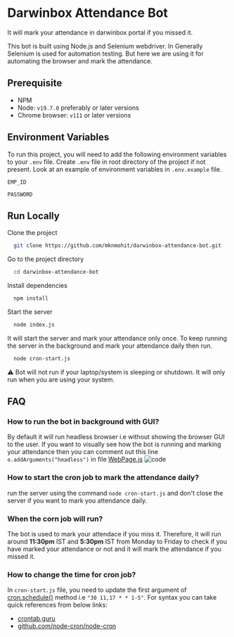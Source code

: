 
# Darwinbox Attendance Bot

It will mark your attendance in darwinbox portal if you missed it.

This bot is built using Node.js and Selenium webdriver. In Generally Selenium is used for automation testing. But here we are using it for automating the browser and mark the attendance.

## Prerequisite

- NPM
- Node: `v19.7.0` preferably or later versions
- Chrome browser: `v111` or later versions
## Environment Variables

To run this project, you will need to add the following environment variables to your `.env` file. Create `.env` file in root directory of the project if not present. Look at an example of environment variables in `.env.example` file.

`EMP_ID`

`PASSWORD`


## Run Locally

Clone the project

```bash
  git clone https://github.com/mknmohit/darwinbox-attendance-bot.git
```

Go to the project directory

```bash
  cd darwinbox-attendance-bot
```

Install dependencies

```bash
  npm install
```

Start the server

```bash
  node index.js
```

It will start the server and mark your attendance only once. To keep running the server in the background and mark your attendance daily then run.

```bash
  node cron-start.js
```

:warning: Bot will not run if your laptop/system is sleeping or shutdown. It will only run when you are using your system.


## FAQ

### How to run the bot in background with GUI? 

By default it will run headless browser i.e without showing the browser GUI to the user. If you want to visually see how the bot is running and marking your attendance then you can comment out this line `o.addArguments("headless")` in file [WebPage.js](https://github.com/mknmohit/darwinbox-attendance-bot/blob/main/WebPage.js#L7)
![code](https://user-images.githubusercontent.com/19211475/226307168-fbc40a69-ae62-4f6e-a191-b12202e5631b.png)


### How to start the cron job to mark the attendance daily?

run the server using the command `node cron-start.js` and don't close the server if you want to mark you attendance daily.


### When the corn job will run?

The bot is used to mark your attendace if you miss it. Therefore, it will run around **11:30pm** IST and **5:30pm** IST from Monday to Friday to check if you have marked your attendance or not and it will mark the attendance if you missed it.


### How to change the time for cron job?
In `cron-start.js` file, you need to update the first argument of [cron.schedule()](https://github.com/mknmohit/darwinbox-attendance-bot/blob/main/cron-start.js#L5) method i.e `"30 11,17 * * 1-5"`. For syntax you can take quick references from below links:
- [crontab.guru](https://crontab.guru/#30_11,17_*_*_1-5)
- [github.com/node-cron/node-cron](https://github.com/node-cron/node-cron)

